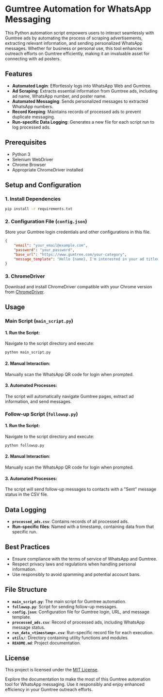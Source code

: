 
# Gumtree Automation for WhatsApp Messaging

This Python automation script empowers users to interact seamlessly with Gumtree ads by automating the process of scraping advertisements, extracting relevant information, and sending personalized WhatsApp messages. Whether for business or personal use, this tool enhances outreach efforts on Gumtree efficiently, making it an invaluable asset for connecting with ad posters.

## Features

- **Automated Login**: Effortlessly logs into WhatsApp Web and Gumtree.
- **Ad Scraping**: Extracts essential information from Gumtree ads, including ad name, WhatsApp number, and poster name.
- **Automated Messaging**: Sends personalized messages to extracted WhatsApp numbers.
- **Record Keeping**: Maintains records of processed ads to prevent duplicate messaging.
- **Run-specific Data Logging**: Generates a new file for each script run to log processed ads.

## Prerequisites

- Python 3
- Selenium WebDriver
- Chrome Browser
- Appropriate ChromeDriver installed

## Setup and Configuration

### 1. Install Dependencies

```bash
pip install -r requirements.txt
```

### 2. Configuration File (`config.json`)

Store your Gumtree login credentials and other configurations in this file.

```json
{
    "email": "your_email@example.com",
    "password": "your_password",
    "base_url": "https://www.gumtree.com/your-category",
    "message_template": "Hello {name}, I'm interested in your ad titled '{ad_title}'."
}
```

### 3. ChromeDriver

Download and install ChromeDriver compatible with your Chrome version from [ChromeDriver](https://sites.google.com/a/chromium.org/chromedriver/downloads).

## Usage

### Main Script (`main_script.py`)

#### 1. Run the Script:

Navigate to the script directory and execute:

```bash
python main_script.py
```

#### 2. Manual Interaction:

Manually scan the WhatsApp QR code for login when prompted.

#### 3. Automated Processes:

The script will automatically navigate Gumtree pages, extract ad information, and send messages.

### Follow-up Script (`followup.py`)

#### 1. Run the Script:

Navigate to the script directory and execute:

```bash
python followup.py
```

#### 2. Manual Interaction:

Manually scan the WhatsApp QR code for login when prompted.

#### 3. Automated Processes:

The script will send follow-up messages to contacts with a "Sent" message status in the CSV file.

## Data Logging

- **`processed_ads.csv`**: Contains records of all processed ads.
- **Run-specific files**: Named with a timestamp, containing data from that specific run.

## Best Practices

- Ensure compliance with the terms of service of WhatsApp and Gumtree.
- Respect privacy laws and regulations when handling personal information.
- Use responsibly to avoid spamming and potential account bans.

## File Structure

- **`main_script.py`**: The main script for Gumtree automation.
- **`followup.py`**: Script for sending follow-up messages.
- **`config.json`**: Configuration file for Gumtree login, URL, and message template.
- **`processed_ads.csv`**: Record of processed ads, including WhatsApp message status.
- **`run_data_<timestamp>.csv`**: Run-specific record file for each execution.
- **`utils/`**: Directory containing utility functions and modules.
- **`README.md`**: Project documentation.


## License

This project is licensed under the [MIT License](LICENSE).

Explore the documentation to make the most of this Gumtree automation tool for WhatsApp messaging. Use it responsibly and enjoy enhanced efficiency in your Gumtree outreach efforts.
```
